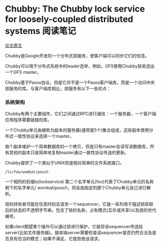 # Chubby: The Chubby lock service for loosely-coupled distributed systems 阅读笔记



[论文原文](https://research.google.com/archive/chubby-osdi06.pdf)

Chubby是Google开发的一个分布式锁服务，使客户端可以同步它们的信息。

Chubby可以用于分布式系统中的leader选举，例如，GFS使用Chubby锁来选出一个GFS master。

Chubby基于Paxos协议，但是它并不是一个Paxos客户端库，而是一个访问中央锁服务的库。与客户端库相比，锁服务有以下一些优点：

### 系统架构

Chubby有两个主要组件，它们之间通过RPC进行通信：一个服务器，一个客户端应用程序需要链接的库。

一个Chubby单元由被称为副本的服务器(通常是5个)集合组成，这些副本使用分布式一致性协议来选择一个master。

每个副本维护一个简单数据库的一个拷贝，但是只有master会读写该数据库，所有其他的副本只是简单地复制master通过一致性协议传送的更新。

Chubby提供了一个类似于UNIX但是相对简单的文件系统接口。

```
/ls/foo/wombat/pouch
```

一个相同的前缀ls(lockservice)
第二个名字单元(foo)代表了Chubby单元的名称
剩下的名字单元/ wombat/pouch，将会由指定的那个Chubby单元自己进行解析。

锁的持有者可能在任意时刻去请求一个sequencer，它是一系列用于描述锁获取后的状态的不透明字节串。包含了锁的名称，占有模式(互斥或共享)以及锁的世代编号。

如果client期望某个操作可以通过锁进行保护，它就将该sequencer传送给server(比如文件服务器)。接收端server需要检查该sequencer是否仍然合法及是否具有恰当的模式；如果不满足，它就拒绝该请求。

